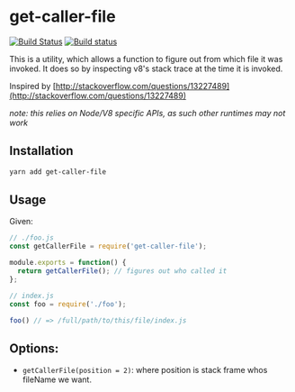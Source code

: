 # get-caller-file

[![Build Status](https://travis-ci.org/stefanpenner/get-caller-file.svg?branch=master)](https://travis-ci.org/stefanpenner/get-caller-file) [![Build status](https://ci.appveyor.com/api/projects/status/ol2q94g1932cy14a/branch/master?svg=true)](https://ci.appveyor.com/project/embercli/get-caller-file/branch/master)

This is a utility, which allows a function to figure out from which file it was invoked. It does so by inspecting v8's stack trace at the time it is invoked.

Inspired by [http://stackoverflow.com/questions/13227489](http://stackoverflow.com/questions/13227489)

_note: this relies on Node/V8 specific APIs, as such other runtimes may not work_

## Installation

```bash
yarn add get-caller-file
```

## Usage

Given:

```javascript
// ./foo.js
const getCallerFile = require('get-caller-file');

module.exports = function() {
  return getCallerFile(); // figures out who called it
};
```

```javascript
// index.js
const foo = require('./foo');

foo() // => /full/path/to/this/file/index.js
```

## Options:

* `getCallerFile(position = 2)`: where position is stack frame whos fileName we want.

